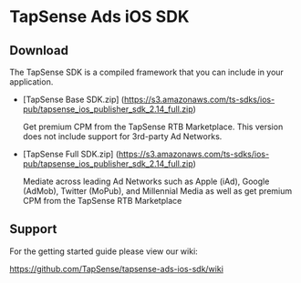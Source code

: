 # TapSense Ads iOS SDK

## Download

The TapSense SDK is a compiled framework that you can include in your application.

* [TapSense Base SDK.zip] (https://s3.amazonaws.com/ts-sdks/ios-pub/tapsense_ios_publisher_sdk_2.14_full.zip)

  Get premium CPM from the TapSense RTB Marketplace. This version does not include support for 3rd-party Ad Networks.

* [TapSense Full SDK.zip] (https://s3.amazonaws.com/ts-sdks/ios-pub/tapsense_ios_publisher_sdk_2.14_full.zip)

  Mediate across leading Ad Networks such as Apple (iAd), Google (AdMob), Twitter (MoPub), and Millennial Media as well as get premium CPM from the TapSense RTB Marketplace

## Support
For the getting started guide please view our wiki:

https://github.com/TapSense/tapsense-ads-ios-sdk/wiki
